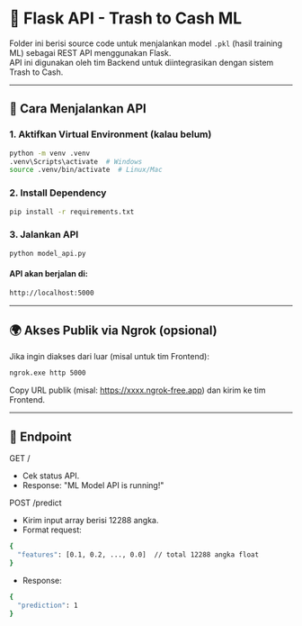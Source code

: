 # 🧠 Flask API - Trash to Cash ML

Folder ini berisi source code untuk menjalankan model `.pkl` (hasil training ML) sebagai REST API menggunakan Flask.  
API ini digunakan oleh tim Backend untuk diintegrasikan dengan sistem Trash to Cash.

---

## 🚀 Cara Menjalankan API

### 1. Aktifkan Virtual Environment (kalau belum)
```bash
python -m venv .venv
.venv\Scripts\activate  # Windows
source .venv/bin/activate  # Linux/Mac
```

### 2. Install Dependency
```bash
pip install -r requirements.txt
```

### 3. Jalankan API
```bash
python model_api.py
```

#### API akan berjalan di:
```bash
http://localhost:5000
```

---

## 🌍 Akses Publik via Ngrok (opsional)

Jika ingin diakses dari luar (misal untuk tim Frontend):
```bash
ngrok.exe http 5000
```

Copy URL publik (misal: https://xxxx.ngrok-free.app) dan kirim ke tim Frontend.

---

## 📮 Endpoint

GET /
- Cek status API.
- Response: "ML Model API is running!"

POST /predict
- Kirim input array berisi 12288 angka.
- Format request:
```bash
{
  "features": [0.1, 0.2, ..., 0.0]  // total 12288 angka float
}
```

- Response:
```bash
{
  "prediction": 1
}
```
